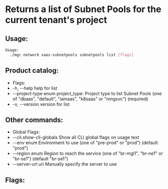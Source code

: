 # Returns a list of Subnet Pools for the current tenant's project

## Usage:
```bash
Usage:
  ./mgc network xaas-subnetpools subnetpools list [flags]
```

## Product catalog:
- Flags:
- -h, --help                help for list
- --project-type enum   project_type: Project type to list Subnet Pools (one of "dbaas", "default", "iamaas", "k8saas" or "mngsvc") (required)
- -v, --version             version for list

## Other commands:
- Global Flags:
- --cli.show-cli-globals   Show all CLI global flags on usage text
- --env enum               Environment to use (one of "pre-prod" or "prod") (default "prod")
- --region enum            Region to reach the service (one of "br-mgl1", "br-ne1" or "br-se1") (default "br-se1")
- --server-url uri         Manually specify the server to use

## Flags:
```bash

```

